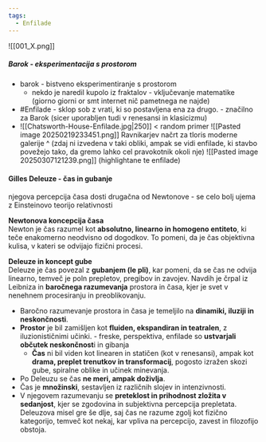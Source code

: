 ```yaml
---
tags:
  - Enfilade
---
```

![[001_X.png]]
##### Barok - eksperimentacija s prostorom
- barok - bistveno eksperimentiranje s prostorom 
	- nekdo je naredil kupolo iz fraktalov - vključevanje matematike (giorno giorni or smt internet nič pametnega ne najde)
- #Enfilade - sklop sob z vrati, ki so postavljena ena za drugo. - značilno za Barok (sicer uporabljen tudi v renesansi in klasicizmu)
- ![[Chatsworth-House-Enfilade.jpg|250]] < random primer
![[Pasted image 20250219233451.png]]
Ravnikarjev načrt za tloris moderne galerije ^ (zdaj ni izvedena v taki obliki, ampak se vidi enfilade, ki stavbo povežejo tako, da gremo lahko cel pravokotnik okoli nje)
![[Pasted image 20250307121239.png]] (highlightane te enfilade)
#### Gilles Deleuze - čas in gubanje
njegova percepcija časa dosti drugačna od Newtonove - se celo bolj ujema z Einsteinovo teorijo relativnosti

**Newtonova koncepcija časa**  
Newton je čas razumel kot **absolutno, linearno in homogeno entiteto**, ki teče enakomerno neodvisno od dogodkov. To pomeni, da je čas objektivna kulisa, v kateri se odvijajo fizični procesi.

**Deleuze in koncept gube**  
Deleuze je čas povezal z **gubanjem (le pli)**, kar pomeni, da se čas ne odvija linearno, temveč je poln prepletov, pregibov in zavojev. Navdih je črpal iz Leibniza in **baročnega razumevanja** prostora in časa, kjer je svet v nenehnem procesiranju in preoblikovanju.
-  Baročno razumevanje prostora in časa je temeljilo na **dinamiki, iluziji in neskončnosti**.
- **Prostor** je bil zamišljen kot **fluiden, ekspandiran in teatralen**, z iluzionističnimi učinki.
		- freske, perspektiva, enfilade so **ustvarjali občutek neskončnost**i in gibanja
	- **Čas** ni bil viden kot linearen in statičen (kot v renesansi), ampak kot **drama, preplet trenutkov in transformacij**, pogosto izražen skozi gube, spiralne oblike in učinek minevanja.
- Po Deleuzu se čas **ne meri, ampak doživlja**.
- Čas je **množinski**, sestavljen iz različnih slojev in intenzivnosti.
- V njegovem razumevanju se **preteklost in prihodnost zložita v sedanjost**, kjer se zgodovina in subjektivna percepcija prepletata.
Deleuzova misel gre še dlje, saj čas ne razume zgolj kot fizično kategorijo, temveč kot nekaj, kar vpliva na percepcijo, zavest in filozofijo obstoja.